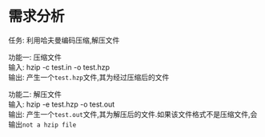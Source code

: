 # 需求分析

任务: 利用哈夫曼编码压缩,解压文件

功能一:  压缩文件  
输入: hzip -c test.in -o test.hzp  
输出: 产生一个`test.hzp`文件,其为经过压缩后的文件  

功能二: 解压文件  
输入: hzip -e test.hzp -o test.out  
输出: 产生一个`test.out`文件,其为解压后的文件.如果该文件格式不是压缩文件,会输出`not a hzip file`  
